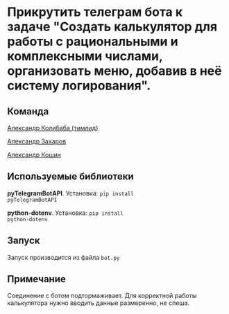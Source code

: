 # Прикрутить телеграм бота к задаче "Создать калькулятор для работы с рациональными и комплексными числами, организовать меню, добавив в неё систему логирования".

## Команда

[Александр Колибаба (тимлид)](https://gb.ru/users/4281457)

[Александр Захаров](https://gb.ru/users/5361206)

[Александр Кошин](https://gb.ru/users/7772942)

## Используемые библиотеки

**pyTelegramBotAPI**. Установка: <code>pip install pyTelegramBotAPI</code>

**python-dotenv**. Установка: <code>pip install python-dotenv</code>

## Запуск

Запуск производится из файла <code>bot.py</code>

## Примечание

Соединение с ботом подтормаживает. Для корректной работы калькулятора нужно вводить данные размеренно, не спеша.
